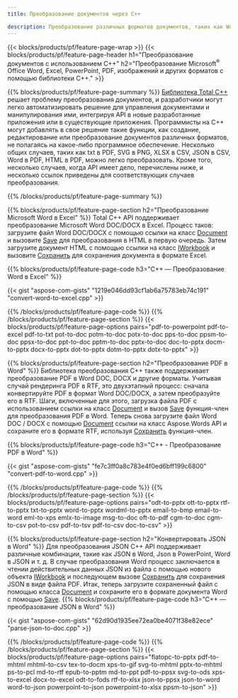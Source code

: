 ```yaml
---
title: Преобразование документов через C++ 

description: Преобразование различных форматов документов, таких как Word, Excel, PowerPoint, PDF, JSON, изображения и другие, с помощью C++ API. 
---
```


{{< blocks/products/pf/feature-page-wrap >}}
{{< blocks/products/pf/feature-page-header h1="Преобразование документов с использованием C++" h2="Преобразование Microsoft<sup>&reg;</sup> Office Word, Excel, PowerPoint, PDF, изображений и других форматов с помощью библиотеки C++." >}}

{{% blocks/products/pf/feature-page-summary %}}
[Библиотека Total C++](https://products.aspose.com/total/cpp/) решает проблему преобразования документов, и разработчики могут легко автоматизировать решение для управления документами и манипулирования ими, интегрируя API в новые разработанные приложения или в существующие приложения. Программисты на C++ могут добавлять в свое решение такие функции, как создание, редактирование или преобразование документов различных форматов, не полагаясь на какое-либо программное обеспечение. Несколько общих случаев, таких как txt в PDF, SVG в PNG, XLSX в CSV, JSON в CSV, Word в PDF, HTML в PDF, можно легко преобразовать. Кроме того, несколько случаев, когда API имеет дело, перечислены ниже, и несколько ссылок приведены для соответствующих случаев преобразования. 

{{% /blocks/products/pf/feature-page-summary  %}}

{{% blocks/products/pf/feature-page-section  h2="Преобразование Microsoft Word в Excel" %}}
Total C++ API поддерживает преобразование Microsoft Word DOC/DOCX в Excel.  Процесс таков: загрузите файл Word DOC/DOCX с помощью ссылки на класс [Document](https://reference.aspose.com/words/cpp/class/aspose.words.document) и вызовите [Save](https://reference.aspose.com/words/cpp/class/aspose.words.document#save_string_saveformat) для преобразования в HTML в первую очередь. Затем загрузите документ HTML с помощью ссылки на класс [IWorkbook](https://reference.aspose.com/cells/cpp/class/aspose.cells.i_workbook) и вызовите [Сохранить](https://reference.aspose.com/cells/cpp/class/aspose.cells.i_workbook#a5dc7de23f7ceba76a05dc1d49f51502e) для сохранения документа в формате Excel. 

{{% blocks/products/pf/feature-page-code h3="C++ — Преобразование Word в Excel" %}}

{{< gist "aspose-com-gists" "1219e046dd93cf1ab6a75783eb74c191" "convert-word-to-excel.cpp" >}}

{{% /blocks/products/pf/feature-page-code  %}}
{{% /blocks/products/pf/feature-page-section %}}
{{< blocks/products/pf/feature-page-options pairs="pdf-to-powerpoint pdf-to-excel pdf-to-txt pot-to-doc potm-to-doc potx-to-doc pps-to-doc ppsm-to-doc ppsx-to-doc ppt-to-doc pptm-to-doc pptx-to-doc doc-to-pptx docm-to-pptx docx-to-pptx dot-to-pptx dotm-to-pptx dotx-to-pptx" >}}

{{% blocks/products/pf/feature-page-section  h2="Преобразование PDF в Word" %}}
Библиотека преобразования C++ также поддерживает преобразование PDF в Word DOC, DOCX и другие форматы. Учитывая случай рендеринга PDF в RTF, это двухэтапный процесс: сначала конвертируйте PDF в формат Word DOC/DOCX, а затем преобразуйте его в RTF. Шаги, включенные для этого, загрузка файла PDF с использованием ссылки на класс [Document](https://reference.aspose.com/pdf/cpp/class/aspose.pdf.document) и вызов [Save](https://reference.aspose.com/pdf/cpp/class/aspose.pdf.document#adb8061c585440fde49c1263e68837f01) функция-член для преобразования PDF в Word. Теперь снова загрузите файл Word DOC / DOCX с помощью [Document](https://reference.aspose.com/words/cpp/class/aspose.words.document) ссылки на класс Aspose.Words API и сохраните его в формате RTF, используя [Сохранить](https://reference.aspose.com/words/cpp/class/aspose.words.document#save_stream_saveformat) функция-член.

{{% blocks/products/pf/feature-page-code h3="C++ - Преобразование PDF в Word" %}}

{{< gist "aspose-com-gists" "fe7c3ff0a8c783e4f0ed6bff199c6800" "convert-pdf-to-word.cpp" >}}

{{% /blocks/products/pf/feature-page-code  %}}
{{% /blocks/products/pf/feature-page-section %}}
{{< blocks/products/pf/feature-page-options pairs="odt-to-pptx ott-to-pptx rtf-to-pptx txt-to-pptx word-to-pptx wordml-to-pptx email-to-bmp email-to-word eml-to-xps emlx-to-image msg-to-doc oft-to-pdf cgm-to-doc cgm-to-csv pot-to-csv pdf-to-tsv pdf-to-csv doc-to-csv" >}}

{{% blocks/products/pf/feature-page-section  h2="Конвертировать JSON в Word" %}}
Для преобразования JSON C++ API поддерживает различные комбинации, такие как JSON в Word, Json в PowerPoint, Word в JSON и т. д. В случае преобразования Word процесс заключается в чтении действительных данных JSON из файла с помощью нового объекта [IWorkbook](https://reference.aspose.com/cells/cpp/class/aspose.cells.i_workbook) и последующем вызове [Сохранить](https://reference.aspose.com/cells/cpp/class/aspose.cells.i_workbook#a9460f52a2dec8f4bf623a4905167d997) для сохранения JSON в виде файла PDF. Итак, теперь загрузите сохраненный файл с помощью класса [Document](https://reference.aspose.com/words/cpp/class/aspose.words.document) и сохраните его в формате документа Word с помощью [Save](https://reference.aspose.com/words/cpp/class/aspose.words.document#save_string_saveformat).
{{% blocks/products/pf/feature-page-code h3="C++ — преобразование JSON в Word" %}}

{{< gist "aspose-com-gists" "62d90d1935ee72ea0be4071f38e82ece" "parse-json-to-doc.cpp" >}}


{{% /blocks/products/pf/feature-page-code  %}}
{{% /blocks/products/pf/feature-page-section %}}
{{< blocks/products/pf/feature-page-options pairs="flatopc-to-pptx pdf-to-mhtml mhtml-to-csv tex-to-docm xps-to-gif svg-to-mhtml pptx-to-mhtml ps-to-pcl md-to-rtf epub-to-pptm md-to-ppt pdf-to-ppsx svg-to-ods xps-to-excel docx-to-excel odt-to-fods rtf-to-xlsx json-to-ppsx json-to-word word-to-json powerpoint-to-json powerpoint-to-xlsx ppsm-to-json" >}}